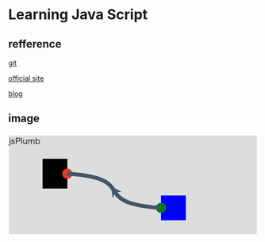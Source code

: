 # Learning Java Script

## refference

[git](https://github.com/sporritt/jsPlumb)

[official site](http://jsplumb.org/doc/usage.html)

[blog](http://groovyarekore.blogspot.jp/2012/04/grailsjsplumb_22.html)


## image

![sample image](https://github.com/letusfly85/LearningJavaScript/blob/master/img/jsPlumbSample.png)
